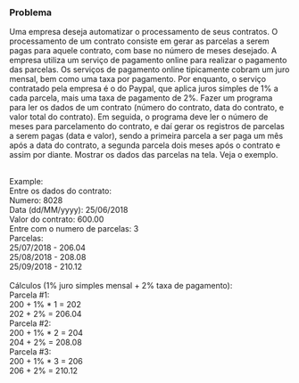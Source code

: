 <h3>Problema</h3>
<p>
  Uma empresa deseja automatizar o processamento de seus contratos. O processamento de 
um contrato consiste em gerar as parcelas a serem pagas para aquele contrato, com base no 
número de meses desejado.
 A empresa utiliza um serviço de pagamento online para realizar o pagamento das parcelas.
 Os serviços de pagamento online tipicamente cobram um juro mensal, bem como uma taxa
 por pagamento. Por enquanto, o serviço contratado pela empresa é o do Paypal, que aplica
 juros simples de 1% a cada parcela, mais uma taxa de pagamento de 2%.
 Fazer um programa para ler os dados de um contrato (número do contrato, data do contrato,
 e valor total do contrato). Em seguida, o programa deve ler o número de meses para
 parcelamento do contrato, e daí gerar os registros de parcelas a serem pagas (data e valor),
 sendo a primeira parcela a ser paga um mês após a data do contrato, a segunda parcela dois
 meses após o contrato e assim por diante. Mostrar os dados das parcelas na tela.
 Veja o exemplo.
</p> <br>
Example:<br>
Entre os dados do contrato:<br>
 Numero: 8028<br>
 Data (dd/MM/yyyy): 25/06/2018<br>
 Valor do contrato: 600.00<br>
 Entre com o numero de parcelas: 3<br>
 Parcelas:<br>
 25/07/2018 - 206.04<br>
 25/08/2018 - 208.08<br>
 25/09/2018 - 210.12<br>
 <br>
 Cálculos (1% juro simples mensal + 2% taxa de pagamento): <br>
 Parcela #1: <br>
200 + 1% * 1 = 202 <br>
202 + 2% = 206.04<br>
 Parcela #2: <br>
200 + 1% * 2 = 204 <br>
204 + 2% = 208.08<br>
 Parcela #3: <br>
200 + 1% * 3 = 206 <br>
206 + 2% = 210.12<br>
